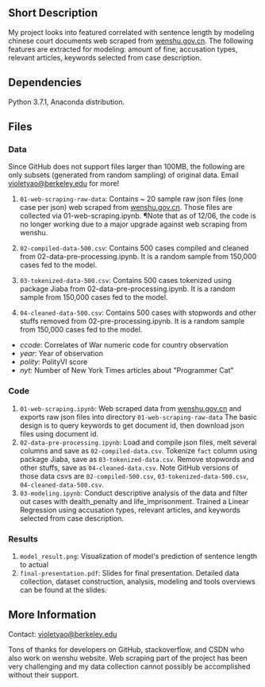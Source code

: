 ## Short Description

My project looks into featured correlated with sentence length by modeling chinese court documents web scraped from [wenshu.gov.cn](http://wenshu.court.gov.cn/). The following features are extracted for modeling: amount of fine, accusation types, relevant articles, keywords selected from case description.

## Dependencies

Python 3.7.1, Anaconda distribution.


## Files

### Data
Since GitHub does not support files larger than 100MB, the following are only subsets (generated from random sampling) of original data. Email violetyao@berkeley.edu for more!

1. `01-web-scraping-raw-data`: Contains ~ 20 sample raw json files (one case per json) web scraped from [wenshu.gov.cn](http://wenshu.court.gov.cn/). Those files are collected via 01-web-scraping.ipynb. ¶Note that as of 12/06, the code is no longer working due to a major upgrade against web scraping from wenshu.

2. `02-compiled-data-500.csv`: Contains 500 cases compiled and cleaned from 02-data-pre-processing.ipynb. It is a random sample from 150,000 cases fed to the model.

3. `03-tokenized-data-500.csv`: Contains 500 cases tokenized using package Jiaba from 02-data-pre-processing.ipynb. It is a random sample from 150,000 cases fed to the model.

4. `04-cleaned-data-500.csv`: Contains 500 cases with stopwords and other stuffs removed from 02-pre-processing.ipynb. It is a random sample from 150,000 cases fed to the model.
  - *ccode*: Correlates of War numeric code for country observation
  - *year*: Year of observation
  - *polity*: PolityVI score
  - *nyt*: Number of New York Times articles about "Programmer Cat"

### Code

1. `01-web-scraping.ipynb`: Web scraped data from [wenshu.gov.cn](http://wenshu.court.gov.cn/) and exports raw json files into directory `01-web-scraping-raw-data` The basic design is to query keywords to get document id, then download json files using document id.
2. `02-data-pre-processing.ipynb`: Load and compile json files, melt several columns and save as `02-compiled-data.csv`. Tokenize `fact` column using package Jiaba, save as `03-tokenized-data.csv`. Remove stopwords and other stuffs, save as `04-cleaned-data.csv`. Note GitHub versions of those data csvs are `02-compiled-500.csv`, `03-tokenized-data-500.csv`, `04-cleaned-data-500.csv`.
2. `03-modeling.ipynb`: Conduct descriptive analysis of the data and filter out cases with dealth_penalty and life_imprisonment. Trained a Linear Regression using accusation types, relevant articles, and keywords selected from case description.

### Results

1. `model_result.png`: Visualization of model's prediction of sentence length to actual
2. `final-presentation.pdf`: Slides for final presentation. Detailed data collection, dataset construction, analysis, modeling and tools overviews can be found at the slides.

## More Information

Contact: violetyao@berkeley.edu

Tons of thanks for developers on GitHub, stackoverflow, and CSDN who also work on wenshu website. Web scraping part of the project has been very challenging and my data collection cannot possibly be accomplished without their support.
